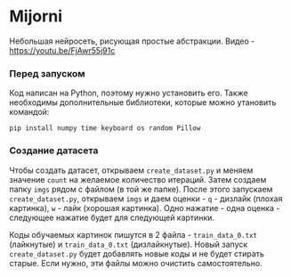 # Mijorni
Небольшая нейросеть, рисующая простые абстракции. Видео - https://youtu.be/FjAwr55j91c


### Перед запуском

Код написан на Python, поэтому нужно установить его. Также необходимы дополнительные библиотеки, которые можно утановить командой:

<code>pip install numpy time keyboard os random Pillow</code>

### Создание датасета
Чтобы создать датасет, открываем <code>create_dataset.py</code> и меняем значение <code>count</code> на желаемое количество итераций. Затем создаем папку <code>imgs</code> рядом с файлом (в той же папке). После этого запускаем <code>create_dataset.py</code>, открываем <code>imgs</code> и даем оценки - <code>q</code> - дизлайк (плохая картинка), <code>w</code> - лайк (хорошая картинка). Одно нажатие - одна оценка - следующее нажатие будет для следующей картинки.

Коды обучаемых картинок пишутся в 2 файла - <code>train_data_0.txt</code> (лайкнутые) и <code>train_data_0.txt</code> (дизлайкнутые). Новый запуск <code>create_dataset.py</code> будет добавлять новые коды и не будет стирать старые. Если нужно, эти файлы можно очистить самостоятельно.
